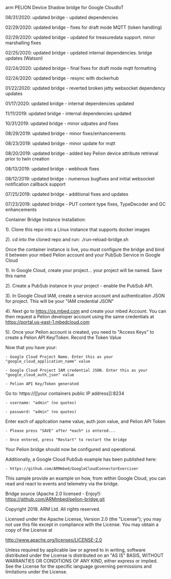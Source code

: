 arm PELION Device Shadow bridge for Google CloudIoT                    
  
08/31/2020: updated bridge - updated dependencies

02/29/2020: updated bridge - fixes for draft mode MQTT (token handling) 

02/29/2020: updated bridge - updated for treasuredata support. minor marshalling fixes

02/25/2020: updated bridge - updated internal dependencies. bridge updates (Watson)

02/24/2020: updated bridge - final fixes for draft mode mqtt formatting

02/24/2020: updated bridge - resync with dockerhub

01/22/2020: updated bridge - reverted broken jetty websocket dependency updates

01/17/2020: updated bridge - internal dependencies updated

11/11/2019: updated bridge - internal dependencies updated

10/31/2019: updated bridge - minor udpates and fixes

08/29/2019: updated bridge - minor fixes/enhancements

08/23/2019: updated bridge - minor update for mqtt

08/20/2019: updated bridge - added key Pelion device attribute retrieval prior to twin creation

08/13/2019: updated bridge - webhook fixes

08/12/2019: updated bridge - numerous bugfixes and initial websocket notification callback support

07/25/2019: updated bridge - additional fixes and updates

07/23/2019: updated bridge - PUT content type fixes, TypeDecoder and GC enhancements

Container Bridge Instance Installation:

1). Clone this repo into a Linux instance that supports docker images

2). cd into the cloned repo and run: ./run-reload-bridge.sh

Once the container instance is live, you must configure the bridge and bind it between your mbed Pelion account and your PubSub Service in Google Cloud

1). In Google Cloud, create your project... your project will be named.  Save this name

2). Create a PubSub instance in your project - enable the PubSub API.

3). In Google Cloud IAM, create a service account and authentication JSON for project. This will be your "IAM credential JSON"

4). Next go to https://os.mbed.com and create your mbed Account. You can then request a Pelion developer account using the same credentials at https://portal.us-east-1.mbedcloud.com

5). Once your Pelion account is created, you need to "Access Keys" to create a Pelion API Key/Token. Record the Token Value

Now that you have your:

    - Google Cloud Project Name. Enter this as your "google_cloud_application_name" value

    - Google Cloud Project IAM credential JSON. Enter this as your "google_cloud_auth_json" value

    - Pelion API Key/Token generated

Go to:  https://[[your containers public IP address]]:8234

    - username: "admin" (no quotes)

    - password: "admin" (no quotes)

Enter each of application name value, auth json value, and Pelion API Token

    - Please press "SAVE" after *each* is entered... 

    - Once entered, press "Restart" to restart the bridge

Your Pelion bridge should now be configured and operational. 

Additionally, a Google Cloud PubSub example has been published here:

    - https://github.com/ARMmbed/GoogleCloudConnectorExerciser

This sample provide an example on how, from within Google Cloud, you can read and react to events and telemetry via the bridge.

Bridge source (Apache 2.0 licensed - Enjoy!): https://github.com/ARMmbed/pelion-bridge.git

Copyright 2018. ARM Ltd. All rights reserved.

Licensed under the Apache License, Version 2.0 (the "License");
you may not use this file except in compliance with the License.
You may obtain a copy of the License at

   http://www.apache.org/licenses/LICENSE-2.0

Unless required by applicable law or agreed to in writing, software
distributed under the License is distributed on an "AS IS" BASIS,
WITHOUT WARRANTIES OR CONDITIONS OF ANY KIND, either express or implied.
See the License for the specific language governing permissions and
limitations under the License. 
